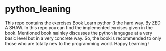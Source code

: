# python_leaning
This repo contains the exercises Book Learn python 3 the hard way. By ZED A SHAW.
In this repo you can find the implemented exrcises given in the book.
Mentioned book mainley discusses the python langugae at a very basic level but in a very concrete way. So, the book is recommended to only those who are totally new to the programming world.
Happy Learning ! 